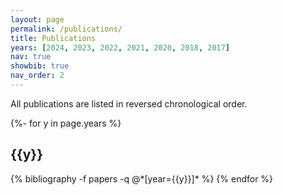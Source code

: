 ```yaml
---
layout: page
permalink: /publications/
title: Publications
years: [2024, 2023, 2022, 2021, 2020, 2018, 2017]
nav: true
showbib: true
nav_order: 2
---
```

All publications are listed in reversed chronological order.

<!-- _pages/publications.md -->
<div class="publications">

{%- for y in page.years %}
  <h2 class="year">{{y}}</h2>
  {% bibliography -f papers -q @*[year={{y}}]* %}
{% endfor %}

</div>
